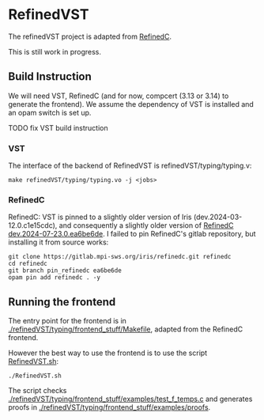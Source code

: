 # RefinedVST
The refinedVST project is adapted from [RefinedC](https://gitlab.mpi-sws.org/iris/refinedc/-/commits/ea6be6de7f27855a79c9ca18e6a54ba3bd5ed883).

This is still work in progress.

## Build Instruction
We will need VST, RefinedC (and for now, compcert (3.13 or 3.14) to generate the frontend). We assume the dependency of VST is installed and an opam switch is set up.

TODO fix VST build instruction

### VST
The interface of the backend of RefinedVST is refinedVST/typing/typing.v:
```
make refinedVST/typing/typing.vo -j <jobs>
```

### RefinedC
RefinedC: VST is pinned to a slightly older version of Iris (dev.2024-03-12.0.c1e15cdc), and consequently a slightly older version of [RefinedC dev.2024-07-23.0.ea6be6de](https://gitlab.mpi-sws.org/iris/refinedc/-/tree/ea6be6de7f27855a79c9ca18e6a54ba3bd5ed883).
I failed to pin RefinedC's gitlab repository, but installing it from source works:
```
git clone https://gitlab.mpi-sws.org/iris/refinedc.git refinedc
cd refinedc
git branch pin_refinedc ea6be6de
opam pin add refinedc . -y
```

## Running the frontend
The entry point for the frontend is in [./refinedVST/typing/frontend_stuff/Makefile](./refinedVST/typing/frontend_stuff/Makefile), adapted from the RefinedC frontend.

However the best way to use the frontend is to use the script [RefinedVST.sh](RefinedVST.sh):
```
./RefinedVST.sh
```
 The script checks [./refinedVST/typing/frontend_stuff/examples/test_f_temps.c](./refinedVST/typing/frontend_stuff/examples/test_f_temps.c) and generates proofs in [./refinedVST/typing/frontend_stuff/examples/proofs](./refinedVST/typing/frontend_stuff/examples/proofs).
